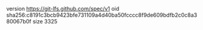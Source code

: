 version https://git-lfs.github.com/spec/v1
oid sha256:c8191c3bcb9423bfe731109a4d40ba50fcccc8f9de609bdfb2c0c8a380067b0f
size 3325
